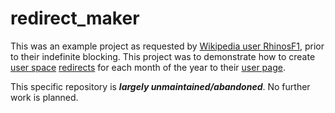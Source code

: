 # redirect_maker
This was an example project as requested by [Wikipedia user RhinosF1](https://en.wikipedia.org/wiki/Special:Contributions/RhinosF1), prior to their indefinite blocking. This project was to demonstrate how to create [user space](https://en.wikipedia.org/wiki/Wikipedia:User_pages#Terminology_and_page_locations) [redirects](https://en.wikipedia.org/wiki/Wikipedia:Redirect) for each month of the year to their [user page](https://en.wikipedia.org/wiki/User:RhinosF1).

This specific repository is ***largely unmaintained/abandoned***. No further work is planned.

